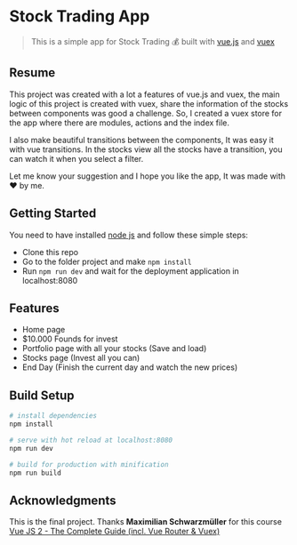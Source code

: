 # Stock Trading App

> This is a simple app for Stock Trading :moneybag: built with
[vue.js](https://vuejs.org/) and [vuex](https://vuex.vuejs.org/en/intro.html)

## Resume

This project was created with a lot a features of vue.js and vuex, the main
logic of this project is created with vuex, share the information of the stocks
between components was good a challenge. So, I created a vuex store for the app
where there are modules, actions and the index file.

I also make beautiful transitions between the components, It was easy it with
vue transitions. In the stocks view all the stocks have a transition, you can
watch it when you select a filter.

Let me know your suggestion and I hope you like the app, It was made
with :hearts: by me.

## Getting Started

You need to have installed [node js](https://nodejs.org/en/) and follow
these simple steps:

* Clone this repo
* Go to the folder project and make `npm install`
* Run `npm run dev` and wait for the deployment application in localhost:8080

## Features

* Home page
* $10.000 Founds for invest
* Portfolio page with all your stocks (Save and load)
* Stocks page (Invest all you can)
* End Day (Finish the current day and watch the new prices)

## Build Setup

``` bash
# install dependencies
npm install

# serve with hot reload at localhost:8080
npm run dev

# build for production with minification
npm run build
```

## Acknowledgments

This is the final project. Thanks **Maximilian Schwarzmüller** for this
course [Vue JS 2 - The Complete Guide (incl. Vue Router & Vuex)](https://www.udemy.com/vuejs-2-the-complete-guide/learn/v4/overview)